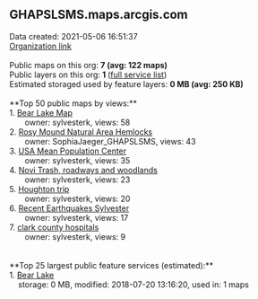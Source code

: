 <h2>GHAPSLSMS.maps.arcgis.com</h2> Data created: 2021-05-06 16:51:37 <br /><a target='new' href='https://GHAPSLSMS.maps.arcgis.com'>Organization link</a><br /><br />Public maps on this org: <b>7 (avg: 122 maps)</b><br />Public layers on this org: <b>1 </b>(<a target='new' href='https://services.arcgis.com/fEZMGb4v0RcmE7gG/ArcGIS/rest/services'>full service list</a>)<br />Estimated storaged used by feature layers: <b>0 MB (avg: 250 KB)</b><br /><br />**Top 50 public maps by views:**<br />  1. <a target='new' href='https://www.arcgis.com/home/item.html?id=e9b5e810eb0b4626aab08f4ff0c08bbc'>Bear Lake Map</a> <br />  &nbsp;&nbsp;&nbsp;&nbsp; &nbsp;&nbsp;owner: sylvesterk, views: 58<br />  2. <a target='new' href='https://www.arcgis.com/home/item.html?id=7a2485bbef48401d9c38367cb383bbe3'>Rosy Mound Natural Area Hemlocks</a> <br />  &nbsp;&nbsp;&nbsp;&nbsp; &nbsp;&nbsp;owner: SophiaJaeger_GHAPSLSMS, views: 43<br />  3. <a target='new' href='https://www.arcgis.com/home/item.html?id=65c3b32f1dc246d4bee5460b5e7a4974'>USA Mean Population Center</a> <br />  &nbsp;&nbsp;&nbsp;&nbsp; &nbsp;&nbsp;owner: sylvesterk, views: 35<br />  4. <a target='new' href='https://www.arcgis.com/home/item.html?id=29dd03dcd1eb48668274c85e653fe075'>Novi Trash, roadways and woodlands</a> <br />  &nbsp;&nbsp;&nbsp;&nbsp; &nbsp;&nbsp;owner: sylvesterk, views: 23<br />  5. <a target='new' href='https://www.arcgis.com/home/item.html?id=b3f0162250e04dc780688504fad43154'>Houghton trip</a> <br />  &nbsp;&nbsp;&nbsp;&nbsp; &nbsp;&nbsp;owner: sylvesterk, views: 20<br />  6. <a target='new' href='https://www.arcgis.com/home/item.html?id=41aaa14fa81c4251b848c56ccf3493b8'>Recent Earthquakes Sylvester</a> <br />  &nbsp;&nbsp;&nbsp;&nbsp; &nbsp;&nbsp;owner: sylvesterk, views: 17<br />  7. <a target='new' href='https://www.arcgis.com/home/item.html?id=51da99e8d5554ed4b5bbbbe1b6e857f4'>clark county hospitals</a> <br />  &nbsp;&nbsp;&nbsp;&nbsp; &nbsp;&nbsp;owner: sylvesterk, views: 9<br /><br /><br />**Top 25 largest public feature services (estimated):**<br /> 1. <a target='new' href='https://www.arcgis.com/home/item.html?id=18417c433a174ff49614d54db4d5a432'>Bear Lake</a><br /> &nbsp;&nbsp;&nbsp;&nbsp;storage: 0 MB, modified: 2018-07-20 13:16:20,  used in: 1 maps<br />